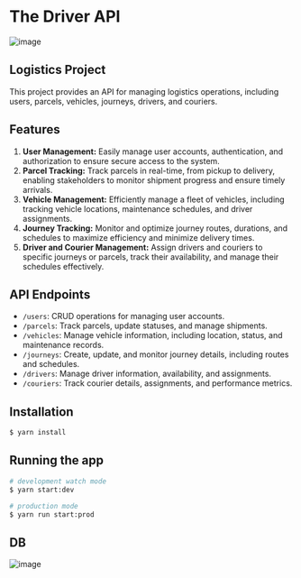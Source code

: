 # The Driver API

![image](https://github.com/nazzarkevich/driver-app-api/assets/110843343/50b08d7d-896d-41bc-b3e4-84f1c5a275ea)

## Logistics Project

This project provides an API for managing logistics operations, including users, parcels, vehicles, journeys, drivers, and couriers. 

## Features

1. **User Management:** Easily manage user accounts, authentication, and authorization to ensure secure access to the system.
2. **Parcel Tracking:** Track parcels in real-time, from pickup to delivery, enabling stakeholders to monitor shipment progress and ensure timely arrivals.
3. **Vehicle Management:** Efficiently manage a fleet of vehicles, including tracking vehicle locations, maintenance schedules, and driver assignments.
4. **Journey Tracking:** Monitor and optimize journey routes, durations, and schedules to maximize efficiency and minimize delivery times.
5. **Driver and Courier Management:** Assign drivers and couriers to specific journeys or parcels, track their availability, and manage their schedules effectively.

## API Endpoints

- `/users`: CRUD operations for managing user accounts.
- `/parcels`: Track parcels, update statuses, and manage shipments.
- `/vehicles`: Manage vehicle information, including location, status, and maintenance records.
- `/journeys`: Create, update, and monitor journey details, including routes and schedules.
- `/drivers`: Manage driver information, availability, and assignments.
- `/couriers`: Track courier details, assignments, and performance metrics.

## Installation

```bash
$ yarn install
```

## Running the app

```bash
# development watch mode 
$ yarn start:dev

# production mode
$ yarn run start:prod
```

## DB

![image](https://github.com/nazzarkevich/driver-app-api/assets/110843343/9e8cc89a-3dff-4a04-bb8d-74954144f096)

